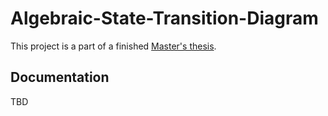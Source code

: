 # Algebraic-State-Transition-Diagram

This project is a part of a finished [Master's thesis]([https://www.example.com](https://opac.crzp.sk/?fn=detailBiblioForm&sid=C0DEB8E07572332BAD240C15805F)https://opac.crzp.sk/?fn=detailBiblioForm&sid=C0DEB8E07572332BAD240C15805F).

## Documentation

TBD
